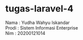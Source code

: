 # tugas-laravel-4

Nama : Yudha Wahyu Iskandar <br>
Prodi : Sistem Informasi Enterprise <br>
Nim : 20200121014
